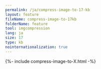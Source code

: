 ```yaml
---
permalink: /ja/compress-image-to-17-kb
layout: feature
fileName: compress-image-to-17kb
folderName: feature
tool: imgcompression
lang: ja
size: 17
type: kb
nointernationalization: true
---
```

{%- include compress-image-to-X.html -%}       
